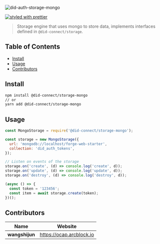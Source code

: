 ![did-auth-storage-mongo](https://www.arcblock.io/.netlify/functions/badge/?text=did-auth-storage-mongo)

[![styled with prettier](https://img.shields.io/badge/styled_with-prettier-ff69b4.svg)](https://github.com/prettier/prettier)

> Storage engine that uses mongo to store data, implements interfaces defined in `@did-connect/storage`.

## Table of Contents

- [Install](#install)
- [Usage](#usage)
- [Contributors](#contributors)

## Install

```sh
npm install @did-connect/storage-mongo
// or
yarn add @did-connect/storage-mongo
```

## Usage

```js
const MongoStorage = require('@did-connect/storage-mongo');

const storage = new MongoStorage({
  url: 'mongodb://localhost/forge-web-starter',
  collection: 'did_auth_tokens',
});

// Listen on events of the storage
storage.on('create', (d) => console.log('create', d));
storage.on('update', (d) => console.log('update', d));
storage.on('destroy', (d) => console.log('destroy', d));

(async () => {
  const token = '123456';
  const item = await storage.create(token);
})();
```

## Contributors

| Name           | Website                    |
| -------------- | -------------------------- |
| **wangshijun** | <https://ocap.arcblock.io> |
